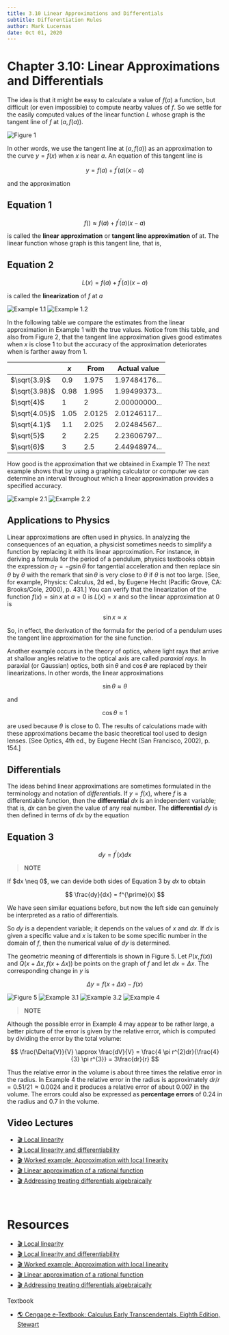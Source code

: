 ```yaml
---
title: 3.10 Linear Approximations and Differentials
subtitle: Differentiation Rules
author: Mark Lucernas
date: Oct 01, 2020
---
```



# Chapter 3.10: Linear Approximations and Differentials

The idea is that it might be easy to calculate a value of $f(a)$ a function, but
difficult (or even impossible) to compute nearby values of $f$. So we settle for
the easily computed values of the linear function $L$ whose graph is the tangent
line of $f$ at $(a, f(a))$.

![Figure 1](../../../../../files/fall-2020/MATH-150/chapter-3/3.10_figure-1.png)

In other words, we use the tangent line at $(a, f(a))$ as an approximation to
the curve $y = f(x)$ when $x$ is near $a$. An equation of this tangent line is

$$
y = f(a) + f^{\prime}(a)(x - a)
$$

and the approximation

## Equation 1

$$
f() \approx f(a) + f^{\prime}(a)(x - a)
$$

is called the **linear approximation** or **tangent line approximation** of at.
The linear function whose graph is this tangent line, that is,

## Equation 2

$$
L(x) = f(a) + f^{\prime}(a)(x - a)
$$

is called the **linearization** of $f$ at $a$

![Example 1.1](../../../../../files/fall-2020/MATH-150/chapter-3/3.10_example-1.1.png)
![Example 1.2](../../../../../files/fall-2020/MATH-150/chapter-3/3.10_example-1.2.png)

In the following table we compare the estimates from the linear approximation in
Example 1 with the true values. Notice from this table, and also from Figure 2,
that the tangent line approximation gives good estimates when $x$ is close $1$
to but the accuracy of the approximation deteriorates when is farther away from
$1$.

|               | $x$  | From   | Actual value  |
|---------------|------|--------|---------------|
| $\sqrt{3.9}$  | 0.9  | 1.975  | 1.97484176... |
| $\sqrt{3.98}$ | 0.98 | 1.995  | 1.99499373... |
| $\sqrt{4}$    | 1    | 2      | 2.00000000... |
| $\sqrt{4.05}$ | 1.05 | 2.0125 | 2.01246117... |
| $\sqrt{4.1}$  | 1.1  | 2.025  | 2.02484567... |
| $\sqrt{5}$    | 2    | 2.25   | 2.23606797... |
| $\sqrt{6}$    | 3    | 2.5    | 2.44948974... |

How good is the approximation that we obtained in Example 1? The next example
shows that by using a graphing calculator or computer we can determine an
interval throughout which a linear approximation provides a specified accuracy.

![Example 2.1](../../../../../files/fall-2020/MATH-150/chapter-3/3.10_example-2.1.png)
![Example 2.2](../../../../../files/fall-2020/MATH-150/chapter-3/3.10_example-2.2.png)


## Applications to Physics

Linear approximations are often used in physics. In analyzing the consequences
of an equation, a physicist sometimes needs to simplify a function by replacing
it with its linear approximation. For instance, in deriving a formula for the
period of a pendulum, physics textbooks obtain the expression $a_{T} =
-g\sin{\theta}$ for tangential acceleration and then replace $\sin{\theta}$ by
$\theta$ with the remark that $\sin{\theta}$ is very close to $\theta$ if
$\theta$ is not too large. [See, for example, Physics: Calculus, 2d ed., by
Eugene Hecht (Pacific Grove, CA: Brooks/Cole, 2000), p. 431.] You can verify
that the linearization of the function $f(x) = \sin{x}$ at $a = 0$ is $L(x) = x$
and so the linear approximation at $0$ is

$$
\sin{x} \approx x
$$

So, in effect, the derivation of the formula for the period of a pendulum uses
the tangent line approximation for the sine function.

Another example occurs in the theory of optics, where light rays that arrive at
shallow angles relative to the optical axis are called _paraxial rays_. In
paraxial (or Gaussian) optics, both $\sin{\theta}$ and $\cos{\theta}$ are
replaced by their linearizations. In other words, the linear approximations

$$
\sin{\theta} \approx \theta
$$

and

$$
\cos{\theta} \approx 1
$$

are used because $\theta$ is close to $0$. The results of calculations made with these
approximations became the basic theoretical tool used to design lenses. [See
Optics, 4th ed., by Eugene Hecht (San Francisco, 2002), p. 154.]

## Differentials

The ideas behind linear approximations are sometimes formulated in the
terminology and notation of _differentials_. If $y = f(x)$, where $f$ is a
differentiable function, then the **differential** $dx$ is an independent
variable; that is, $dx$ can be given the value of any real number. The
**differential** $dy$ is then defined in terms of $dx$ by the equation

## Equation 3

$$
dy = f^{\prime}(x)dx
$$

> **NOTE**

If $dx \neq 0\$, we can devide both sides of Equation 3 by $dx$ to obtain

$$
\frac{dy}{dx} = f^{\prime}(x)
$$

We have seen similar equations before, but now the left side can genuinely be
interpreted as a ratio of differentials.


So $dy$ is a dependent variable; it depends on the values of $x$ and $dx$. If
$dx$ is given a specific value and $x$ is taken to be some specific number in
the domain of $f$, then the numerical value of $dy$ is determined.

The geometric meaning of differentials is shown in Figure 5. Let $P(x, f(x))$
and $Q(x + \Delta{x}, f(x + \Delta{x}))$ be points on the graph of $f$ and let
$dx = \Delta{x}$. The corresponding change in $y$ is

$$
\Delta{y} = f(x + \Delta{x}) - f(x)
$$

![Figure 5](../../../../../files/fall-2020/MATH-150/chapter-3/3.10_figure-5.png)
![Example 3.1](../../../../../files/fall-2020/MATH-150/chapter-3/3.10_example-3.1.png)
![Example 3.2](../../../../../files/fall-2020/MATH-150/chapter-3/3.10_example-3.2.png)
![Example 4](../../../../../files/fall-2020/MATH-150/chapter-3/3.10_example-4.png)

> **NOTE**

Although the possible error in Example 4 may appear to be rather large, a better
picture of the error is given by the relative error, which is computed by
dividing the error by the total volume:

$$
\frac{\Delta{V}}{V} \approx \frac{dV}{V} = \frac{4 \pi r^{2}dr}{\frac{4}{3} \pi r^{3}} = 3\frac{dr}{r}
$$

Thus the relative error in the volume is about three times the relative error in
the radius. In Example 4 the relative error in the radius is approximately $dr/r
= 0.51/21 \approx 0.0024$ and it produces a relative error of about $0.007$ in
the volume. The errors could also be expressed as **percentage errors** of
$0.24%$ in the radius and $0.7%$ in the volume.


## Video Lectures

- [🎬 Local linearity](https://www.khanacademy.org/math/ap-calculus-ab/ab-diff-contextual-applications-new/ab-4-6/v/local-linearization-intro)
- [🎬 Local linearity and differentiability](https://www.khanacademy.org/math/ap-calculus-ab/ab-diff-contextual-applications-new/ab-4-6/v/local-linearity-and-differentiability)
- [🎬 Worked example: Approximation with local linearity](https://www.khanacademy.org/math/ap-calculus-ab/ab-diff-contextual-applications-new/ab-4-6/v/approximation-with-local-linearity)
- [🎬 Linear approximation of a rational function](https://www.khanacademy.org/math/ap-calculus-ab/ab-diff-contextual-applications-new/ab-4-6/v/linear-approximation-example)
- [🎬 Addressing treating differentials algebraically](https://www.khanacademy.org/math/ap-calculus-ab/ab-differential-equations-new/ab-7-6/v/addressing-treating-differentials-algebraically)

<br>

# Resources

- [🎬 Local linearity](https://www.khanacademy.org/math/ap-calculus-ab/ab-diff-contextual-applications-new/ab-4-6/v/local-linearization-intro)
- [🎬 Local linearity and differentiability](https://www.khanacademy.org/math/ap-calculus-ab/ab-diff-contextual-applications-new/ab-4-6/v/local-linearity-and-differentiability)
- [🎬 Worked example: Approximation with local linearity](https://www.khanacademy.org/math/ap-calculus-ab/ab-diff-contextual-applications-new/ab-4-6/v/approximation-with-local-linearity)
- [🎬 Linear approximation of a rational function](https://www.khanacademy.org/math/ap-calculus-ab/ab-diff-contextual-applications-new/ab-4-6/v/linear-approximation-example)
- [🎬 Addressing treating differentials algebraically](https://www.khanacademy.org/math/ap-calculus-ab/ab-differential-equations-new/ab-7-6/v/addressing-treating-differentials-algebraically)

Textbook

+ [🌎 Cengage e-Textbook: Calculus Early Transcendentals, Eighth Edition, Stewart](https://webassign.com/)

